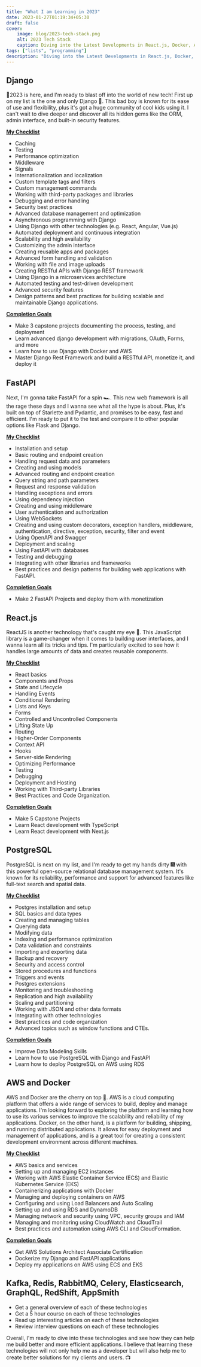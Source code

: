 ```yaml
---
title: "What I am Learning in 2023"
date: 2023-01-27T01:19:34+05:30
draft: false
cover: 
    image: blog/2023-tech-stack.png
    alt: 2023 Tech Stack
    caption: Diving into the Latest Developments in React.js, Docker, AWS, Django and FastAPI 
tags: ["lists", "programming"]
description: "Diving into the Latest Developments in React.js, Docker, AWS, Django and FastAPI. My personal goals for the year along with topic breakup."
---
```




## Django

🚀2023 is here, and I'm ready to blast off into the world of new tech! First up on my list is the one and only Django 🤘. This bad boy is known for its ease of use and flexibility, plus it's got a huge community of cool kids using it. I can't wait to dive deeper and discover all its hidden gems like the ORM, admin interface, and built-in security features.

[**<u>My Checklist</u>**](#)

- Caching
- Testing
- Performance optimization
- Middleware
- Signals
- Internationalization and localization
- Custom template tags and filters
- Custom management commands
- Working with third-party packages and libraries
- Debugging and error handling
- Security best practices
- Advanced database management and optimization
- Asynchronous programming with Django
- Using Django with other technologies (e.g. React, Angular, Vue.js)
- Automated deployment and continuous integration
- Scalability and high availability
- Customizing the admin interface
- Creating reusable apps and packages
- Advanced form handling and validation
- Working with file and image uploads
- Creating RESTful APIs with Django REST framework
- Using Django in a microservices architecture
- Automated testing and test-driven development
- Advanced security features
- Design patterns and best practices for building scalable and maintainable Django applications.

[**<u>Completion Goals</u>**](#)

- Make 3 capstone projects documenting the process, testing, and deployment
- Learn advanced django development with migrations, OAuth, Forms, and more
- Learn how to use Django with Docker and AWS
- Master Django Rest Framework and build a RESTful API, monetize it, and deploy it

## FastAPI

Next, I'm gonna take FastAPI for a spin 🏎. This new web framework is all the rage these days and I wanna see what all the hype is about. Plus, it's built on top of Starlette and Pydantic, and promises to be easy, fast and efficient. I'm ready to put it to the test and compare it to other popular options like Flask and Django.

[**<u>My Checklist</u>**](#)

- Installation and setup
- Basic routing and endpoint creation
- Handling request data and parameters
- Creating and using models
- Advanced routing and endpoint creation
- Query string and path parameters
- Request and response validation
- Handling exceptions and errors
- Using dependency injection
- Creating and using middleware
- User authentication and authorization
- Using WebSockets
- Creating and using custom decorators, exception handlers, middleware, authentication, directive, exception, security, filter and event
- Using OpenAPI and Swagger
- Deployment and scaling
- Using FastAPI with databases
- Testing and debugging
- Integrating with other libraries and frameworks
- Best practices and design patterns for building web applications with FastAPI.

[**<u>Completion Goals</u>**](#)

- Make 2 FastAPI Projects and deploy them with monetization

## React.js

ReactJS is another technology that's caught my eye 🧐. This JavaScript library is a game-changer when it comes to building user interfaces, and I wanna learn all its tricks and tips. I'm particularly excited to see how it handles large amounts of data and creates reusable components.

[**<u>My Checklist</u>**](#)

- React basics
- Components and Props
- State and Lifecycle
- Handling Events
- Conditional Rendering
- Lists and Keys
- Forms
- Controlled and Uncontrolled Components
- Lifting State Up
- Routing
- Higher-Order Components
- Context API
- Hooks
- Server-side Rendering
- Optimizing Performance
- Testing
- Debugging
- Deployment and Hosting
- Working with Third-party Libraries
- Best Practices and Code Organization.

[**<u>Completion Goals</u>**](#)

- Make 5 Capstone Projects
- Learn React development with TypeScript
- Learn React development with Next.js

## PostgreSQL

PostgreSQL is next on my list, and I'm ready to get my hands dirty 🎆 with this powerful open-source relational database management system. It's known for its reliability, performance and support for advanced features like full-text search and spatial data.

[**<u>My Checklist</u>**](#)

- Postgres installation and setup
- SQL basics and data types
- Creating and managing tables
- Querying data
- Modifying data
- Indexing and performance optimization
- Data validation and constraints
- Importing and exporting data
- Backup and recovery
- Security and access control
- Stored procedures and functions
- Triggers and events
- Postgres extensions
- Monitoring and troubleshooting
- Replication and high availability
- Scaling and partitioning
- Working with JSON and other data formats
- Integrating with other technologies
- Best practices and code organization
- Advanced topics such as window functions and CTEs.

[**<u>Completion Goals</u>**](#)

- Improve Data Modeling Skills
- Learn how to use PostgreSQL with Django and FastAPI
- Learn how to deploy PostgreSQL on AWS using RDS

## AWS and Docker

AWS and Docker are the cherry on top 🍒. AWS is a cloud computing platform that offers a wide range of services to build, deploy and manage applications. I'm looking forward to exploring the platform and learning how to use its various services to improve the scalability and reliability of my applications. Docker, on the other hand, is a platform for building, shipping, and running distributed applications. It allows for easy deployment and management of applications, and is a great tool for creating a consistent development environment across different machines.

[**<u>My Checklist</u>**](#)

- AWS basics and services
- Setting up and managing EC2 instances
- Working with AWS Elastic Container Service (ECS) and Elastic Kubernetes Service (EKS)
- Containerizing applications with Docker
- Managing and deploying containers on AWS
- Configuring and using Load Balancers and Auto Scaling
- Setting up and using RDS and DynamoDB
- Managing network and security using VPC, security groups and IAM
- Managing and monitoring using CloudWatch and CloudTrail
- Best practices and automation using AWS CLI and CloudFormation.

[**<u>Completion Goals</u>**](#)

- Get AWS Solutions Architect Associate Certification
- Dockerize my Django and FastAPI applications
- Deploy my applications on AWS using ECS and EKS

## Kafka, Redis, RabbitMQ, Celery, Elasticsearch, GraphQL, RedShift, AppSmith

- Get a general overview of each of these technologies
- Get a 5 hour course on each of these technologies
- Read up interesting articles on each of these technologies
- Review interview questions on each of these technologies

Overall, I'm ready to dive into these technologies and see how they can help me build better and more efficient applications. I believe that learning these technologies will not only help me as a developer but will also help me to create better solutions for my clients and users. 📺
